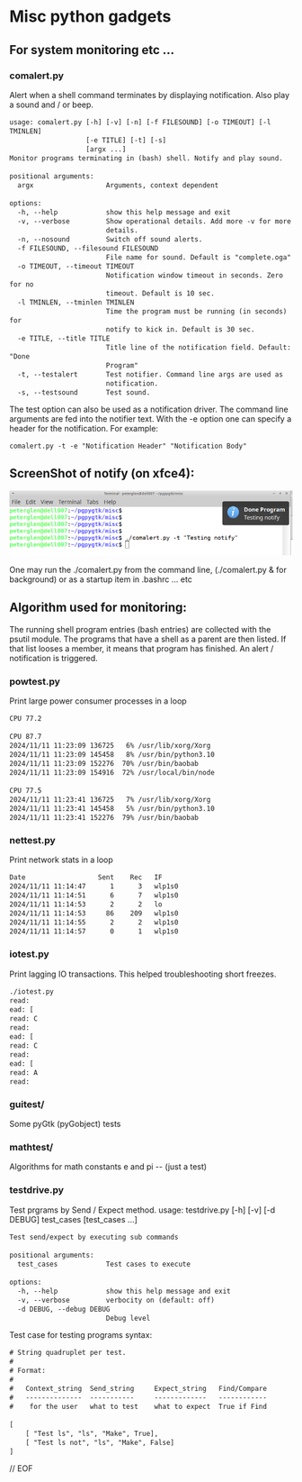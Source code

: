 # Misc python gadgets

## For system monitoring etc ...

### comalert.py

 Alert when a shell command terminates by displaying notification. Also play
a sound and / or beep.

    usage: comalert.py [-h] [-v] [-n] [-f FILESOUND] [-o TIMEOUT] [-l TMINLEN]
                       [-e TITLE] [-t] [-s]
                       [argx ...]
    Monitor programs terminating in (bash) shell. Notify and play sound.

    positional arguments:
      argx                  Arguments, context dependent

    options:
      -h, --help            show this help message and exit
      -v, --verbose         Show operational details. Add more -v for more
                            details.
      -n, --nosound         Switch off sound alerts.
      -f FILESOUND, --filesound FILESOUND
                            File name for sound. Default is "complete.oga"
      -o TIMEOUT, --timeout TIMEOUT
                            Notification window timeout in seconds. Zero for no
                            timeout. Default is 10 sec.
      -l TMINLEN, --tminlen TMINLEN
                            Time the program must be running (in seconds) for
                            notify to kick in. Default is 30 sec.
      -e TITLE, --title TITLE
                            Title line of the notification field. Default: "Done
                            Program"
      -t, --testalert       Test notifier. Command line args are used as
                            notification.
      -s, --testsound       Test sound.

 The test option can also be used as a notification driver. The command line
arguments are fed into the notifier text. With the -e option one can specify a header
for the notification. For example:

    comalert.py -t -e "Notification Header" "Notification Body"

## ScreenShot of notify (on xfce4):

![Notify ScreenShot](screen.png)

One may run the ./comalert.py from the command line, (./comalert.py & for background)
or as a startup item in .bashrc ... etc

## Algorithm used for monitoring:

 The running shell program entries (bash entries) are collected with the psutil module.
The programs that have a shell as a parent are then listed. If that list looses a member,
it means that program has finished. An alert / notification is triggered.

### powtest.py

 Print large power consumer processes in a loop

    CPU 77.2

    CPU 87.7
    2024/11/11 11:23:09 136725   6% /usr/lib/xorg/Xorg
    2024/11/11 11:23:09 145458   8% /usr/bin/python3.10
    2024/11/11 11:23:09 152276  70% /usr/bin/baobab
    2024/11/11 11:23:09 154916  72% /usr/local/bin/node

    CPU 77.5
    2024/11/11 11:23:41 136725   7% /usr/lib/xorg/Xorg
    2024/11/11 11:23:41 145458   5% /usr/bin/python3.10
    2024/11/11 11:23:41 152276  79% /usr/bin/baobab

### nettest.py

 Print network stats in a loop

    Date                  Sent    Rec   IF
    2024/11/11 11:14:47      1      3   wlp1s0
    2024/11/11 11:14:51      6      7   wlp1s0
    2024/11/11 11:14:53      2      2   lo
    2024/11/11 11:14:53     86    209   wlp1s0
    2024/11/11 11:14:55      2      2   wlp1s0
    2024/11/11 11:14:57      0      1   wlp1s0

### iotest.py

  Print lagging IO transactions. This helped troubleshooting short freezes.

    ./iotest.py
    read:
    ead: [
    read: C
    read:
    ead: [
    read: C
    read:
    ead: [
    read: A
    read:

### guitest/

  Some pyGtk (pyGobject) tests

### mathtest/

  Algorithms for math constants e and pi -- (just a test)

### testdrive.py

  Test prgrams by Send / Expect method.
  usage: testdrive.py [-h] [-v] [-d DEBUG] test_cases [test_cases ...]

    Test send/expect by executing sub commands

    positional arguments:
      test_cases            Test cases to execute

    options:
      -h, --help            show this help message and exit
      -v, --verbose         verbocity on (default: off)
      -d DEBUG, --debug DEBUG
                            Debug level

Test case for testing programs syntax:

    # String quadruplet per test.
    #
    # Format:
    #
    #   Context_string  Send_string     Expect_string   Find/Compare
    #   --------------  -----------     -------------   ------------
    #    for the user   what to test    what to expect  True if Find

    [
        [ "Test ls", "ls", "Make", True],
        [ "Test ls not", "ls", "Make", False]
    ]





// EOF
